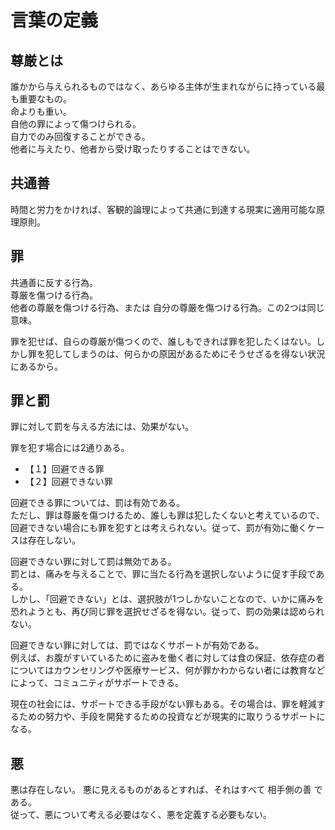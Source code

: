 # 言葉の定義

## 尊厳とは

誰かから与えられるものではなく、あらゆる主体が生まれながらに持っている最も重要なもの。  
命よりも重い。  
自他の罪によって傷つけられる。  
自力でのみ回復することができる。  
他者に与えたり、他者から受け取ったりすることはできない。


## 共通善

時間と労力をかければ、客観的論理によって共通に到達する現実に適用可能な原理原則。


## 罪

共通善に反する行為。  
尊厳を傷つける行為。  
他者の尊厳を傷つける行為、または 自分の尊厳を傷つける行為。この2つは同じ意味。

罪を犯せば、自らの尊厳が傷つくので、誰しもできれば罪を犯したくはない。しかし罪を犯してしまうのは、何らかの原因があるためにそうせざるを得ない状況にあるから。


## 罪と罰

罪に対して罰を与える方法には、効果がない。

罪を犯す場合には2通りある。
- 【１】回避できる罪
- 【２】回避できない罪

回避できる罪については、罰は有効である。  
ただし、罪は尊厳を傷つけるため、誰しも罪は犯したくないと考えているので、回避できない場合にも罪を犯すとは考えられない。従って、罰が有効に働くケースは存在しない。

回避できない罪に対して罰は無効である。  
罰とは、痛みを与えることで、罪に当たる行為を選択しないように促す手段である。  
しかし、「回避できない」とは、選択肢が1つしかないことなので、いかに痛みを恐れようとも、再び同じ罪を選択せざるを得ない。従って、罰の効果は認められない。

回避できない罪に対しては、罰ではなくサポートが有効である。  
例えば、お腹がすいているために盗みを働く者に対しては食の保証、依存症の者についてはカウンセリングや医療サービス、何が罪かわからない者には教育などによって、コミュニティがサポートできる。

現在の社会には、サポートできる手段がない罪もある。その場合は、罪を軽減するための努力や、手段を開発するための投資などが現実的に取りうるサポートになる。


## 悪

悪は存在しない。 悪に見えるものがあるとすれば、それはすべて 相手側の善 である。  
従って、悪について考える必要はなく、悪を定義する必要もない。
